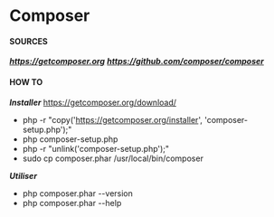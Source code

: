 # Composer

#### SOURCES
__*https://getcomposer.org*__
__*https://github.com/composer/composer*__

#### HOW TO
__*Installer*__
https://getcomposer.org/download/
* php -r "copy('https://getcomposer.org/installer', 'composer-setup.php');"
* php composer-setup.php
* php -r "unlink('composer-setup.php');"
* sudo cp composer.phar /usr/local/bin/composer 

__*Utiliser*__
* php composer.phar --version
* php composer.phar --help
